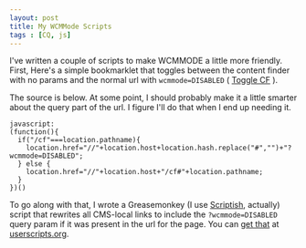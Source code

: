 ```yaml
---
layout: post
title: My WCMMode Scripts 
tags : [CQ, js]
---
```



I've written a couple of scripts to make WCMMODE a little more friendly. First, Here's a simple bookmarklet that toggles between the content finder with no params and the normal url with `wcmmode=DISABLED` ( [Toggle CF][1] ). 

The source is below. At some point, I should probably  make it a little smarter about the query part of the url. I figure I'll do that when I end up needing it.  

    javascript:
    (function(){
      if("/cf"===location.pathname){
        location.href="//"+location.host+location.hash.replace("#","")+"?wcmmode=DISABLED";
      } else {
        location.href="//"+location.host+"/cf#"+location.pathname;
      }
    })()

To go along with that, I wrote a Greasemonkey (I use [Scriptish](http://scriptish.org/), actually) script that rewrites all CMS-local links to include the `?wcmmode=DISABLED` query param if it was present in the url for the page. You can [get that](http://userscripts.org/scripts/show/149242) at [userscripts.org](http://userscripts.org).

[1]:javascript:(function(){if("/cf"===location.pathname){location.href="//"+location.host+location.hash.replace("#","")+"?wcmmode=DISABLED";}else{location.href="//"+location.host+"/cf#"+location.pathname;}})()



